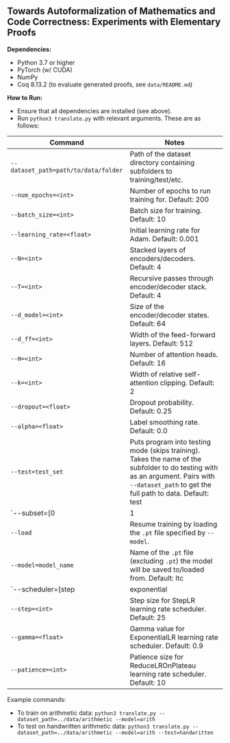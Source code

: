 ## Towards Autoformalization of Mathematics and Code Correctness: Experiments with Elementary Proofs

**Dependencies:**
- Python 3.7 or higher
- PyTorch (w/ CUDA)
- NumPy
- Coq 8.13.2 (to evaluate generated proofs, see `data/README.md`)

**How to Run:**
- Ensure that all dependencies are installed (see above).
- Run `python3 translate.py` with relevant arguments. These are as follows:

| **Command** | **Notes** |
|--|--|
| `--dataset_path=path/to/data/folder` | Path of the dataset directory containing subfolders to training/test/etc. |
| `--num_epochs=<int>` | Number of epochs to run training for. Default: 200 |
| `--batch_size=<int>` | Batch size for training. Default: 10 |
| `--learning_rate=<float>` | Initial learning rate for Adam. Default: 0.001 |
| `--N=<int>` | Stacked layers of encoders/decoders. Default: 4 |
| `--T=<int>` | Recursive passes through encoder/decoder stack. Default: 4 |
| `--d_model=<int>` | Size of the encoder/decoder states. Default: 64 |
| `--d_ff=<int>` | Width of the feed-forward layers. Default: 512 |
| `--H=<int>` | Number of attention heads. Default: 16 |
| `--k=<int>` | Width of relative self-attention clipping. Default: 2 |
| `--dropout=<float>` | Dropout probability. Default: 0.25 |
| `--alpha=<float>` | Label smoothing rate. Default: 0.0 |
| `--test=test_set` | Puts program into testing mode (skips training). Takes the name of the subfolder to do testing with as an argument. Pairs with `--dataset_path` to get the full path to data. Default: test |
| `--subset=[0|1|2]` | Break data into [0] Full, [1] Theorems Only, or [2] Proofs Only. Default: 0 |
| `--load` | Resume training by loading the `.pt` file specified by `--model`. |
| `--model=model_name` | Name of the `.pt` file (excluding `.pt`) the model will be saved to/loaded from. Default: ltc |
| `--scheduler=[step|exponential|plateau]` | Learning rate scheduler. Default: step |
| `--step=<int>` | Step size for StepLR learning rate scheduler. Default: 25 |
| `--gamma=<float>` | Gamma value for ExponentialLR learning rate scheduler. Default: 0.9 |
| `--patience=<int>` | Patience size for ReduceLROnPlateau learning rate scheduler. Default: 10 |
Example commands:
- To train on arithmetic data: `python3 translate.py --dataset_path=../data/arithmetic --model=arith`
- To test on handwritten arithmetic data: `python3 translate.py --dataset_path=../data/arithmetic --model=arith --test=handwritten`
